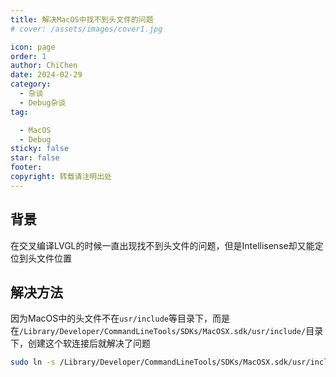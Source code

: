 ```yaml
---
title: 解决MacOS中找不到头文件的问题
# cover: /assets/images/cover1.jpg

icon: page
order: 1
author: ChiChen
date: 2024-02-29
category:
  - 杂谈
  - Debug杂谈
tag:

  - MacOS
  - Debug
sticky: false
star: false
footer: 
copyright: 转载请注明出处
---
```


## 背景

在交叉编译LVGL的时候一直出现找不到头文件的问题，但是Intellisense却又能定位到头文件位置

## 解决方法

因为MacOS中的头文件不在`usr/include`等目录下，而是在`/Library/Developer/CommandLineTools/SDKs/MacOSX.sdk/usr/include/`目录下，创建这个软连接后就解决了问题

```bash
sudo ln -s /Library/Developer/CommandLineTools/SDKs/MacOSX.sdk/usr/include/* /usr/local/include/
```